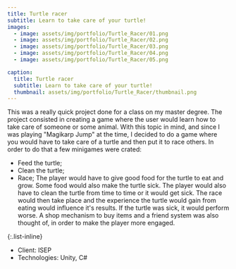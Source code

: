 ```yaml
---
title: Turtle racer
subtitle: Learn to take care of your turtle!
images: 
  - image: assets/img/portfolio/Turtle_Racer/01.png
  - image: assets/img/portfolio/Turtle_Racer/02.png
  - image: assets/img/portfolio/Turtle_Racer/03.png
  - image: assets/img/portfolio/Turtle_Racer/04.png
  - image: assets/img/portfolio/Turtle_Racer/05.png

caption:
  title: Turtle racer
  subtitle: Learn to take care of your turtle!
  thumbnail: assets/img/portfolio/Turtle_Racer/thumbnail.png
---
```

This was a really quick project done for a class on my master degree. 
The project consisted in creating a game where the user would learn how to take care of someone or some animal. With this topic in mind, and since I was playing "Magikarp Jump" at the time, I decided to do a game where you would have to take care of a turtle and then put it to race others.
In order to do that a few minigames were crated:
- Feed the turtle;
- Clean the turtle;
- Race;
The player would have to give good food for the turtle to eat and grow. Some food would also make the turtle sick.
The player would also have to clean the turtle from time to time or it would get sick.
The race would then take place and the experience the turtle would gain from eating would influence it's results. If the turtle was sick, it would perform worse.
A shop mechanism to buy items and a friend system was also thought of, in order to make the player more engaged.


{:.list-inline}
- Client: ISEP
- Technologies: Unity, C#

